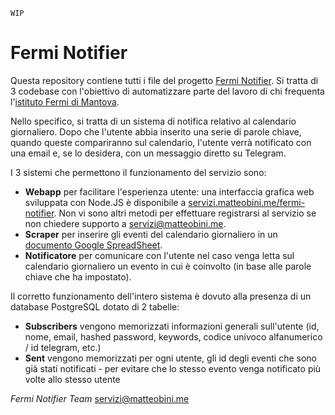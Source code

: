     WIP

# Fermi Notifier
Questa repository contiene tutti i file del progetto [Fermi Notifier](servizi.matteobini.me/fermi-notifier). Si tratta di 3 codebase con l'obiettivo di automatizzare parte del lavoro di chi frequenta l'[istituto Fermi di Mantova](https://www.fermimn.edu.it).

Nello specifico, si tratta di un sistema di notifica relativo al calendario giornaliero. 
Dopo che l'utente abbia inserito una serie di parole chiave, quando queste compariranno sul calendario, l'utente verrà notificato con una email e, se lo desidera, con un messaggio diretto su Telegram.

I 3 sistemi che permettono il funzionamento del servizio sono:
 - **Webapp** per facilitare l'esperienza utente: una interfaccia grafica web sviluppata con Node.JS è disponibile a [servizi.matteobini.me/fermi-notifier](servizi.matteobini.me/fermi-notifier). Non vi sono altri metodi per effettuare registrarsi al servizio se non chiedere supporto a [servizi@matteobini.me](mailto:servizi@matteobini.me).
 - **Scraper** per inserire gli eventi del calendario giornaliero in un [documento Google SpreadSheet](https://docs.google.com/spreadsheets/d/1b7Enw5zME2qPSeRXSIIQjhyKkv7qkRJPDsOCqyygvU4/edit?usp=sharing). 
 - **Notificatore** per comunicare con l'utente nel caso venga letta sul calendario giornaliero un evento in cui è coinvolto (in base alle parole chiave che ha impostato).

Il corretto funzionamento dell'intero sistema è dovuto alla presenza di un database PostgreSQL dotato di 2 tabelle:

 - **Subscribers** vengono memorizzati informazioni generali sull'utente (id, nome, email, hashed password, keywords, codice univoco alfanumerico / id telegram, etc.)
 - **Sent** vengono memorizzati per ogni utente, gli id degli eventi che sono già stati notificati - per evitare che lo stesso evento venga notificato più volte allo stesso utente

*Fermi Notifier Team*
[servizi@matteobini.me](mailto:servizi@matteobini.me)
